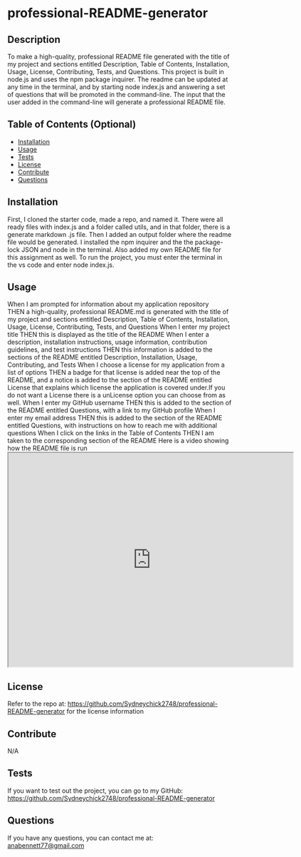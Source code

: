 # professional-README-generator
 
 
## Description
 
To make a high-quality, professional README file generated with the title of my project and sections entitled Description, Table of Contents, Installation, Usage, License, Contributing, Tests, and Questions. This project is built in node.js and uses the npm package inquirer. The readme can be updated at any time  in the terminal, and by starting node index.js and answering a set of questions that will be promoted in the command-line.  The input that the user added in the command-line will generate a professional README file.


 
 
## Table of Contents (Optional)
 
- [Installation](#installation)
- [Usage](#usage)
- [Tests](#tests)
- [License](#license)
- [Contribute](#Contribute)
- [Questions](#questions)
 
 
## Installation
 
First, I cloned the starter code, made a repo, and named it. There were all ready files with index.js and a folder called utils, and in that folder, there is a generate markdown .js file. Then I added an output folder where the readme file would be generated. I installed the npm inquirer and the the package-lock JSON and node in the terminal. Also added my own README file for this assignment as well.
To run the project, you must enter the terminal in the vs code and enter node index.js.



## Usage

When I am prompted for information about my application repository  
THEN a high-quality, professional README.md is generated with the title of my project and sections entitled Description, Table of Contents, Installation, Usage, License, Contributing, Tests, and Questions
When I enter my project title
THEN this is displayed as the title of the README
When I enter a description, installation instructions, usage information, contribution guidelines, and test instructions
THEN this information is added to the sections of the README entitled Description, Installation, Usage, Contributing, and Tests
When I choose a license for my application from a list of options
THEN a badge for that license is added near the top of the README, and a notice is added to the section of the README entitled License that explains which license the application is covered under.If you do not want a License there is a unLicense option you can choose from as well.
When I enter my GitHub username
THEN this is added to the section of the README entitled Questions, with a link to my GitHub profile
When I enter my email address
THEN this is added to the section of the README entitled Questions, with instructions on how to reach me with additional questions
When I click on the links in the Table of Contents
THEN I am taken to the corresponding section of the README
 Here is a video showing how the README file is run <iframe src="https://drive.google.com/file/d/1OyX6sbGAL6EggFfBS7S_O9i0YIA0xhdg/preview" width="640" height="480"></iframe>
 
## License
 
Refer to the repo at: https://github.com/Sydneychick2748/professional-README-generator for the license information
 
## Contribute
 N/A
 
## Tests
 
If you want to test out the project, you can go to my GitHub: https://github.com/Sydneychick2748/professional-README-generator
 
## Questions
   If you have any questions, you can contact me at: anabennett77@gmail.com 

